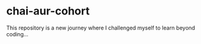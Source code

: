 # chai-aur-cohort
This repository is a new journey where I challenged myself to learn beyond coding...
